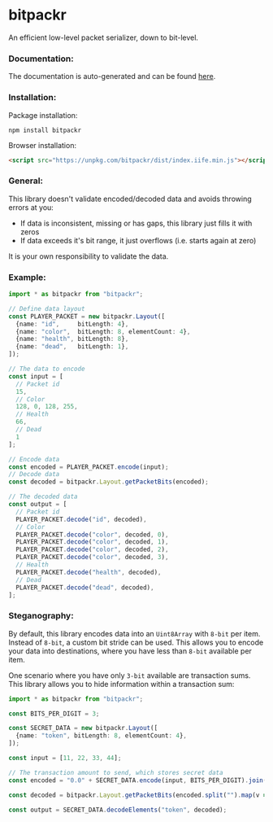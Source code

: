 # bitpackr

An efficient low-level packet serializer, down to bit-level.

### Documentation:
The documentation is auto-generated and can be found [here](https://maierfelix.github.io/bitpackr/docs).

### Installation:
Package installation:
````
npm install bitpackr
````

Browser installation:
````html
<script src="https://unpkg.com/bitpackr/dist/index.iife.min.js"></script>
````

### General:
This library doesn't validate encoded/decoded data and avoids throwing errors at you:
 - If data is inconsistent, missing or has gaps, this library just fills it with zeros
 - If data exceeds it's bit range, it just overflows (i.e. starts again at zero)

It is your own responsibility to validate the data.

### Example:

````ts
import * as bitpackr from "bitpackr";

// Define data layout
const PLAYER_PACKET = new bitpackr.Layout([
  {name: "id",     bitLength: 4},
  {name: "color",  bitLength: 8, elementCount: 4},
  {name: "health", bitLength: 8},
  {name: "dead",   bitLength: 1},
]);

// The data to encode
const input = [
  // Packet id
  15,
  // Color
  128, 0, 128, 255,
  // Health
  66,
  // Dead
  1
];

// Encode data
const encoded = PLAYER_PACKET.encode(input);
// Decode data
const decoded = bitpackr.Layout.getPacketBits(encoded);

// The decoded data
const output = [
  // Packet id
  PLAYER_PACKET.decode("id", decoded),
  // Color
  PLAYER_PACKET.decode("color", decoded, 0),
  PLAYER_PACKET.decode("color", decoded, 1),
  PLAYER_PACKET.decode("color", decoded, 2),
  PLAYER_PACKET.decode("color", decoded, 3),
  // Health
  PLAYER_PACKET.decode("health", decoded),
  // Dead
  PLAYER_PACKET.decode("dead", decoded),
];
````

### Steganography:

By default, this library encodes data into an `Uint8Array` with `8-bit` per item. Instead of `8-bit`, a custom bit stride can be used. This allows you to encode your data into destinations, where you have less than `8-bit` available per item.

One scenario where you have only `3-bit` available are transaction sums. This library allows you to hide information within a transaction sum:

````ts
import * as bitpackr from "bitpackr";

const BITS_PER_DIGIT = 3;

const SECRET_DATA = new bitpackr.Layout([
  {name: "token", bitLength: 8, elementCount: 4},
]);

const input = [11, 22, 33, 44];

// The transaction amount to send, which stores secret data
const encoded = "0.0" + SECRET_DATA.encode(input, BITS_PER_DIGIT).join(""); // 0.031031201450

const decoded = bitpackr.Layout.getPacketBits(encoded.split("").map(v => parseInt(v)).slice(3), BITS_PER_DIGIT);

const output = SECRET_DATA.decodeElements("token", decoded);
````
